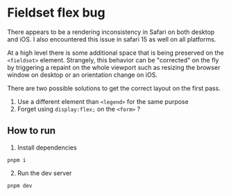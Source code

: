# Fieldset flex bug

There appears to be a rendering inconsistency in Safari on both desktop and iOS. I also encountered this issue in safari 15 as well on all platforms.

At a high level there is some additional space that is being preserved on the `<fieldset>` element. Strangely, this behavior can be "corrected" on the fly by triggering a repaint on the whole viewport such as resizing the browser window on desktop or an orientation change on iOS.

There are two possible solutions to get the correct layout on the first pass.

1. Use a different element than `<legend>` for the same purpose
2. Forget using `display:flex;` on the `<form>` ?

## How to run

1. Install dependencies

```shell
pnpm i
```

2. Run the dev server

```shell
pnpm dev
```

